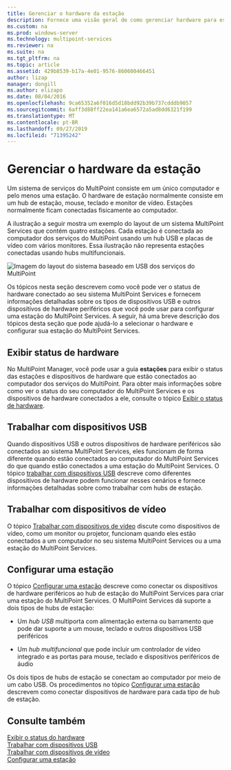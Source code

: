 ```yaml
---
title: Gerenciar o hardware da estação
description: Fornece uma visão geral de como gerenciar hardware para estações multiponto
ms.custom: na
ms.prod: windows-server
ms.technology: multipoint-services
ms.reviewer: na
ms.suite: na
ms.tgt_pltfrm: na
ms.topic: article
ms.assetid: 429b8539-b17a-4e01-9576-860600466451
author: lizap
manager: dongill
ms.author: elizapo
ms.date: 08/04/2016
ms.openlocfilehash: 9ca65352a6f016d5d18bdd92b39b737cdddb9057
ms.sourcegitcommit: 6aff3d88ff22ea141a6ea6572a5ad8dd6321f199
ms.translationtype: MT
ms.contentlocale: pt-BR
ms.lasthandoff: 09/27/2019
ms.locfileid: "71395242"
---
```

# <a name="manage-station-hardware"></a>Gerenciar o hardware da estação
Um sistema de serviços do MultiPoint consiste em um único computador e pelo menos uma estação. O hardware de estação normalmente consiste em um hub de estação, mouse, teclado e monitor de vídeo. Estações normalmente ficam conectadas fisicamente ao computador.  
  
A ilustração a seguir mostra um exemplo do layout de um sistema MultiPoint Services que contém quatro estações. Cada estação é conectada ao computador dos serviços do MultiPoint usando um hub USB e placas de vídeo com vários monitores. Essa ilustração não representa estações conectadas usando hubs multifuncionais.  
   
![Imagem do layout do sistema baseado em USB dos serviços do MultiPoint](./media/WMSMultiPointServerUSBSystemLayout.gif)  
  
Os tópicos nesta seção descrevem como você pode ver o status de hardware conectado ao seu sistema MultiPoint Services e fornecem informações detalhadas sobre os tipos de dispositivos USB e outros dispositivos de hardware periféricos que você pode usar para configurar uma estação do MultiPoint Services. A seguir, há uma breve descrição dos tópicos desta seção que pode ajudá-lo a selecionar o hardware e configurar sua estação do MultiPoint Services.  
  
## <a name="view-hardware-status"></a>Exibir status de hardware  
No MultiPoint Manager, você pode usar a guia **estações** para exibir o status das estações e dispositivos de hardware que estão conectados ao computador dos serviços do MultiPoint. Para obter mais informações sobre como ver o status do seu computador do MultiPoint Services e os dispositivos de hardware conectados a ele, consulte o tópico [Exibir o status de hardware](View-Hardware-Status.md).  
  
## <a name="work-with-usb-devices"></a>Trabalhar com dispositivos USB  
Quando dispositivos USB e outros dispositivos de hardware periféricos são conectados ao sistema MultiPoint Services, eles funcionam de forma diferente quando estão conectados ao computador do MultiPoint Services do que quando estão conectados a uma estação do MultiPoint Services. O tópico [trabalhar com dispositivos USB](Work-with-USB-Devices.md) descreve como diferentes dispositivos de hardware podem funcionar nesses cenários e fornece informações detalhadas sobre como trabalhar com hubs de estação.  
  
## <a name="work-with-video-devices"></a>Trabalhar com dispositivos de vídeo  
O tópico [Trabalhar com dispositivos de vídeo](Work-with-Video-Devices.md) discute como dispositivos de vídeo, como um monitor ou projetor, funcionam quando eles estão conectados a um computador no seu sistema MultiPoint Services ou a uma estação do MultiPoint Services.  
  
## <a name="set-up-a-station"></a>Configurar uma estação  
O tópico [Configurar uma estação](Set-Up-a-Station.md) descreve como conectar os dispositivos de hardware periféricos ao hub de estação do MultiPoint Services para criar uma estação do MultiPoint Services. O MultiPoint Services dá suporte a dois tipos de hubs de estação:  
  
-   Um *hub USB* multiporta com alimentação externa ou barramento que pode dar suporte a um mouse, teclado e outros dispositivos USB periféricos  
  
-   Um *hub multifuncional* que pode incluir um controlador de vídeo integrado e as portas para mouse, teclado e dispositivos periféricos de áudio  
  
Os dois tipos de hubs de estação se conectam ao computador por meio de um cabo USB. Os procedimentos no tópico [Configurar uma estação](Set-Up-a-Station.md) descrevem como conectar dispositivos de hardware para cada tipo de hub de estação.  
  
## <a name="see-also"></a>Consulte também  
[Exibir o status do hardware](View-Hardware-Status.md)  
[Trabalhar com dispositivos USB](Work-with-USB-Devices.md)  
[Trabalhar com dispositivos de vídeo](Work-with-Video-Devices.md)  
[Configurar uma estação](Set-Up-a-Station.md)